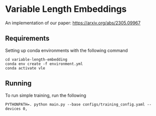 # Variable Length Embeddings

An implementation of our paper: https://arxiv.org/abs/2305.09967

## Requirements

Setting up conda environments with the following command
```
cd variable-length-embedding
conda env create -f environment.yml
conda activate vle
```

## Running

To run simple training, run the following
```
PYTHONPATH=. python main.py --base configs/training_config.yaml --devices 0,
```

